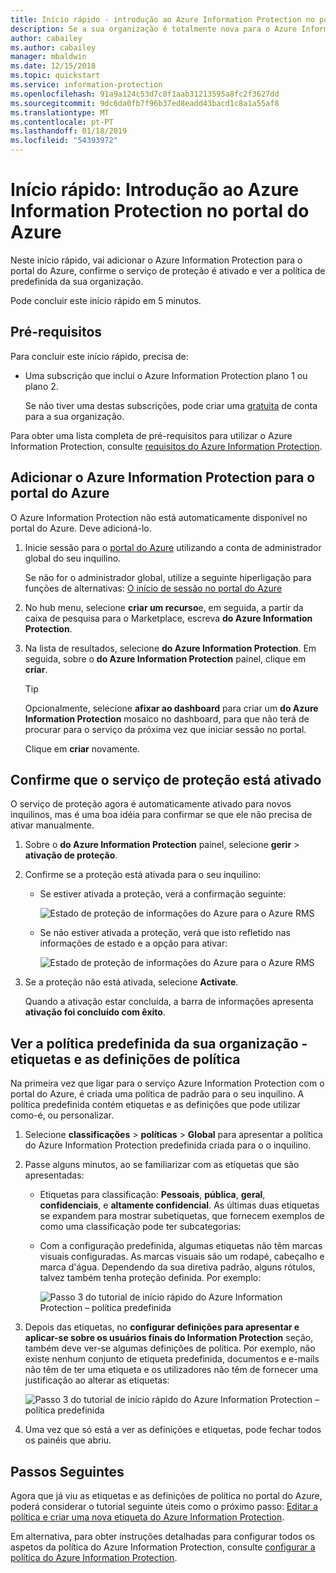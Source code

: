 ```yaml
---
title: Início rápido - introdução ao Azure Information Protection no portal do Azure – AIP
description: Se a sua organização é totalmente nova para o Azure Information Protection, comece por aqui para adicionar o serviço para o portal do Azure, confirme o serviço de proteção é ativado e ver a política.
author: cabailey
ms.author: cabailey
manager: mbaldwin
ms.date: 12/15/2018
ms.topic: quickstart
ms.service: information-protection
ms.openlocfilehash: 91a9a124c53d7c8f1aab31213595a8fc2f3627dd
ms.sourcegitcommit: 9dc6da0fb7f96b37ed8eadd43bacd1c8a1a55af8
ms.translationtype: MT
ms.contentlocale: pt-PT
ms.lasthandoff: 01/18/2019
ms.locfileid: "54393972"
---
```

# <a name="quickstart-get-started-with-azure-information-protection-in-the-azure-portal"></a>Início rápido: Introdução ao Azure Information Protection no portal do Azure

Neste início rápido, vai adicionar o Azure Information Protection para o portal do Azure, confirme o serviço de proteção é ativado e ver a política de predefinida da sua organização. 

Pode concluir este início rápido em 5 minutos.

## <a name="prerequisites"></a>Pré-requisitos

Para concluir este início rápido, precisa de:

- Uma subscrição que inclui o Azure Information Protection plano 1 ou plano 2.
    
    Se não tiver uma destas subscrições, pode criar uma [gratuita](https://portal.office.com/Signup/Signup.aspx?OfferId=87dd2714-d452-48a0-a809-d2f58c4f68b7) de conta para a sua organização.

Para obter uma lista completa de pré-requisitos para utilizar o Azure Information Protection, consulte [requisitos do Azure Information Protection](requirements.md).

## <a name="add-azure-information-protection-to-the-azure-portal"></a>Adicionar o Azure Information Protection para o portal do Azure

O Azure Information Protection não está automaticamente disponível no portal do Azure. Deve adicioná-lo.

1. Inicie sessão para o [portal do Azure](https://portal.azure.com) utilizando a conta de administrador global do seu inquilino. 
    
    Se não for o administrador global, utilize a seguinte hiperligação para funções de alternativas: [O início de sessão no portal do Azure](configure-policy.md#signing-in-to-the-azure-portal)

2. No hub menu, selecione **criar um recurso**e, em seguida, a partir da caixa de pesquisa para o Marketplace, escreva **do Azure Information Protection**. 
    
3. Na lista de resultados, selecione **do Azure Information Protection**. Em seguida, sobre o **do Azure Information Protection** painel, clique em **criar**.
    
    > [!TIP] 
    > Opcionalmente, selecione **afixar ao dashboard** para criar um **do Azure Information Protection** mosaico no dashboard, para que não terá de procurar para o serviço da próxima vez que iniciar sessão no portal.
    
    Clique em **criar** novamente.

## <a name="confirm-the-protection-service-is-activated"></a>Confirme que o serviço de proteção está ativado

O serviço de proteção agora é automaticamente ativado para novos inquilinos, mas é uma boa idéia para confirmar se que ele não precisa de ativar manualmente. 

1. Sobre o **do Azure Information Protection** painel, selecione **gerir** > **ativação de proteção**.

2. Confirme se a proteção está ativada para o seu inquilino: 
    
    - Se estiver ativada a proteção, verá a confirmação seguinte:
        
        ![Estado de proteção de informações do Azure para o Azure RMS](./media/info-protect-azurerms-activated.png)
        
    - Se não estiver ativada a proteção, verá que isto refletido nas informações de estado e a opção para ativar:
        
        ![Estado de proteção de informações do Azure para o Azure RMS](./media/info-protect-azurerms-deactivated.png)

3. Se a proteção não está ativada, selecione **Activate**. 

    Quando a ativação estar concluída, a barra de informações apresenta **ativação foi concluído com êxito**.

## <a name="view-your-organizations-default-policy---labels-and-policy-settings"></a>Ver a política predefinida da sua organização - etiquetas e as definições de política

Na primeira vez que ligar para o serviço Azure Information Protection com o portal do Azure, é criada uma política de padrão para o seu inquilino. A política predefinida contém etiquetas e as definições que pode utilizar como-é, ou personalizar.

1. Selecione **classificações** > **políticas** > **Global** para apresentar a política do Azure Information Protection predefinida criada para o o inquilino.
    
2. Passe alguns minutos, ao se familiarizar com as etiquetas que são apresentadas:
    
   - Etiquetas para classificação: **Pessoais**, **pública**, **geral**, **confidenciais**, e **altamente confidencial**. As últimas duas etiquetas se expandem para mostrar subetiquetas, que fornecem exemplos de como uma classificação pode ter subcategorias:
    
   - Com a configuração predefinida, algumas etiquetas não têm marcas visuais configuradas. As marcas visuais são um rodapé, cabeçalho e marca d'água. Dependendo da sua diretiva padrão, alguns rótulos, talvez também tenha proteção definida. Por exemplo: 
    
     ![Passo 3 do tutorial de início rápido do Azure Information Protection – política predefinida](./media/info-protect-policy-default-labelsv2.png)
    
3. Depois das etiquetas, no **configurar definições para apresentar e aplicar-se sobre os usuários finais do Information Protection** seção, também deve ver-se algumas definições de política. Por exemplo, não existe nenhum conjunto de etiqueta predefinida, documentos e e-mails não têm de ter uma etiqueta e os utilizadores não têm de fornecer uma justificação ao alterar as etiquetas:
    
    ![Passo 3 do tutorial de início rápido do Azure Information Protection – política predefinida](./media/info-protect-policy-default-settings-quickstart.png) 

4. Uma vez que só está a ver as definições e etiquetas, pode fechar todos os painéis que abriu.

## <a name="next-steps"></a>Passos Seguintes

Agora que já viu as etiquetas e as definições de política no portal do Azure, poderá considerar o tutorial seguinte úteis como o próximo passo: [Editar a política e criar uma nova etiqueta do Azure Information Protection](infoprotect-quick-start-tutorial.md).

Em alternativa, para obter instruções detalhadas para configurar todos os aspetos da política do Azure Information Protection, consulte [configurar a política do Azure Information Protection](configure-policy.md).
